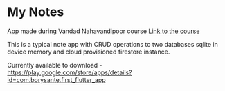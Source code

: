 # My Notes

App made during Vandad Nahavandipoor course
[Link to the course](https://www.youtube.com/watch?v=IfUjHNODRoM&list=PL6yRaaP0WPkVtoeNIGqILtRAgd3h2CNpT)

This is a typical note app with CRUD operations to two databases sqlite in device memory and cloud provisioned firestore instance.

Currently available to download - https://play.google.com/store/apps/details?id=com.borysante.first_flutter_app
